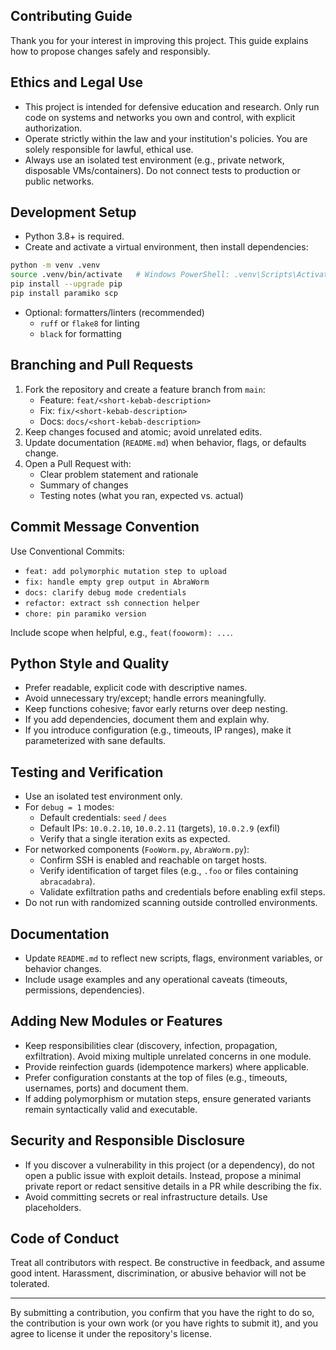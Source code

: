 ## Contributing Guide

Thank you for your interest in improving this project. This guide explains how to propose changes safely and responsibly.

## Ethics and Legal Use

- This project is intended for defensive education and research. Only run code on systems and networks you own and control, with explicit authorization.
- Operate strictly within the law and your institution's policies. You are solely responsible for lawful, ethical use.
- Always use an isolated test environment (e.g., private network, disposable VMs/containers). Do not connect tests to production or public networks.

## Development Setup

- Python 3.8+ is required.
- Create and activate a virtual environment, then install dependencies:

```bash
python -m venv .venv
source .venv/bin/activate   # Windows PowerShell: .venv\Scripts\Activate.ps1
pip install --upgrade pip
pip install paramiko scp
```

- Optional: formatters/linters (recommended)
  - `ruff` or `flake8` for linting
  - `black` for formatting

## Branching and Pull Requests

1. Fork the repository and create a feature branch from `main`:
   - Feature: `feat/<short-kebab-description>`
   - Fix: `fix/<short-kebab-description>`
   - Docs: `docs/<short-kebab-description>`
2. Keep changes focused and atomic; avoid unrelated edits.
3. Update documentation (`README.md`) when behavior, flags, or defaults change.
4. Open a Pull Request with:
   - Clear problem statement and rationale
   - Summary of changes
   - Testing notes (what you ran, expected vs. actual)

## Commit Message Convention

Use Conventional Commits:

- `feat: add polymorphic mutation step to upload`  
- `fix: handle empty grep output in AbraWorm`  
- `docs: clarify debug mode credentials`  
- `refactor: extract ssh connection helper`  
- `chore: pin paramiko version`

Include scope when helpful, e.g., `feat(fooworm): ...`.

## Python Style and Quality

- Prefer readable, explicit code with descriptive names.
- Avoid unnecessary try/except; handle errors meaningfully.
- Keep functions cohesive; favor early returns over deep nesting.
- If you add dependencies, document them and explain why.
- If you introduce configuration (e.g., timeouts, IP ranges), make it parameterized with sane defaults.

## Testing and Verification

- Use an isolated test environment only.
- For `debug = 1` modes:
  - Default credentials: `seed` / `dees`
  - Default IPs: `10.0.2.10`, `10.0.2.11` (targets), `10.0.2.9` (exfil)
  - Verify that a single iteration exits as expected.
- For networked components (`FooWorm.py`, `AbraWorm.py`):
  - Confirm SSH is enabled and reachable on target hosts.
  - Verify identification of target files (e.g., `.foo` or files containing `abracadabra`).
  - Validate exfiltration paths and credentials before enabling exfil steps.
- Do not run with randomized scanning outside controlled environments.

## Documentation

- Update `README.md` to reflect new scripts, flags, environment variables, or behavior changes.
- Include usage examples and any operational caveats (timeouts, permissions, dependencies).

## Adding New Modules or Features

- Keep responsibilities clear (discovery, infection, propagation, exfiltration). Avoid mixing multiple unrelated concerns in one module.
- Provide reinfection guards (idempotence markers) where applicable.
- Prefer configuration constants at the top of files (e.g., timeouts, usernames, ports) and document them.
- If adding polymorphism or mutation steps, ensure generated variants remain syntactically valid and executable.

## Security and Responsible Disclosure

- If you discover a vulnerability in this project (or a dependency), do not open a public issue with exploit details. Instead, propose a minimal private report or redact sensitive details in a PR while describing the fix.
- Avoid committing secrets or real infrastructure details. Use placeholders.

## Code of Conduct

Treat all contributors with respect. Be constructive in feedback, and assume good intent. Harassment, discrimination, or abusive behavior will not be tolerated.

---

By submitting a contribution, you confirm that you have the right to do so, the contribution is your own work (or you have rights to submit it), and you agree to license it under the repository's license.


